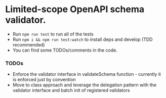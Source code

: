 # Limited-scope OpenAPI schema validator.

- Run `npm run test` to run all of the tests
- Run `npm i && npm run test:watch` to install deps and develop (TDD recommended)
- You can find some TODOs/comments in the code.


### TODOs
- Enforce the validator interface in validateSchema function - currently it is enforced just by convention 
- Move to class approach and leverage the delegation pattern with the validator interface and batch init of registered validators